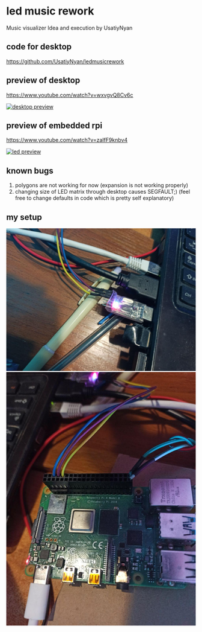 # led music rework
Music visualizer
Idea and execution by UsatiyNyan
## code for desktop
https://github.com/UsatiyNyan/ledmusicrework
## preview of desktop
https://www.youtube.com/watch?v=wxvgvQ8Cv6c

[![desktop preview](https://img.youtube.com/vi/wxvgvQ8Cv6c/0.jpg)](https://www.youtube.com/watch?v=wxvgvQ8Cv6c "desktop preview")
## preview of embedded rpi
https://www.youtube.com/watch?v=zalfF9knbv4

[![led preview](https://img.youtube.com/vi/zalfF9knbv4/0.jpg)](https://www.youtube.com/watch?v=zalfF9knbv4 "led preview")
## known bugs
1) polygons are not working for now (expansion is not working properly)
2) changing size of LED matrix through desktop causes SEGFAULT;) (feel free to change defaults in code which is pretty self explanatory)
## my setup
![on the left](https://github.com/UsatiyNyan/ledmusicreworkembedded/blob/master/setup1.jpg?raw=true) 
![on the left](https://github.com/UsatiyNyan/ledmusicreworkembedded/blob/master/setup2.jpg?raw=true) 
